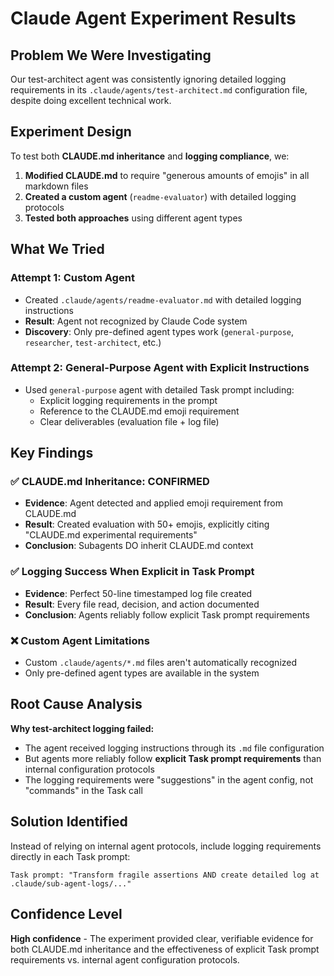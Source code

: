 # Claude Agent Experiment Results

## Problem We Were Investigating

Our test-architect agent was consistently ignoring detailed logging requirements in its `.claude/agents/test-architect.md` configuration file, despite doing excellent technical work.

## Experiment Design

To test both **CLAUDE.md inheritance** and **logging compliance**, we:

1. **Modified CLAUDE.md** to require "generous amounts of emojis" in all markdown files
2. **Created a custom agent** (`readme-evaluator`) with detailed logging protocols
3. **Tested both approaches** using different agent types

## What We Tried

### Attempt 1: Custom Agent

- Created `.claude/agents/readme-evaluator.md` with detailed logging instructions
- **Result**: Agent not recognized by Claude Code system
- **Discovery**: Only pre-defined agent types work (`general-purpose`, `researcher`, `test-architect`, etc.)

### Attempt 2: General-Purpose Agent with Explicit Instructions

- Used `general-purpose` agent with detailed Task prompt including:
  - Explicit logging requirements in the prompt
  - Reference to the CLAUDE.md emoji requirement
  - Clear deliverables (evaluation file + log file)

## Key Findings

### ✅ **CLAUDE.md Inheritance: CONFIRMED**

- **Evidence**: Agent detected and applied emoji requirement from CLAUDE.md
- **Result**: Created evaluation with 50+ emojis, explicitly citing "CLAUDE.md experimental requirements"
- **Conclusion**: Subagents DO inherit CLAUDE.md context

### ✅ **Logging Success When Explicit in Task Prompt**

- **Evidence**: Perfect 50-line timestamped log file created
- **Result**: Every file read, decision, and action documented
- **Conclusion**: Agents reliably follow explicit Task prompt requirements

### ❌ **Custom Agent Limitations**

- Custom `.claude/agents/*.md` files aren't automatically recognized
- Only pre-defined agent types are available in the system

## Root Cause Analysis

**Why test-architect logging failed:**

- The agent received logging instructions through its `.md` file configuration
- But agents more reliably follow **explicit Task prompt requirements** than internal configuration protocols
- The logging requirements were "suggestions" in the agent config, not "commands" in the Task call

## Solution Identified

Instead of relying on internal agent protocols, include logging requirements directly in each Task prompt:

```
Task prompt: "Transform fragile assertions AND create detailed log at .claude/sub-agent-logs/..."
```

## Confidence Level

**High confidence** - The experiment provided clear, verifiable evidence for both CLAUDE.md inheritance and the effectiveness of explicit Task prompt requirements vs. internal agent configuration protocols.

